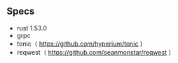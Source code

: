 ## Specs
- rust 1.53.0
- grpc
- tonic（ https://github.com/hyperium/tonic )
- reqwest（ https://github.com/seanmonstar/reqwest ）

